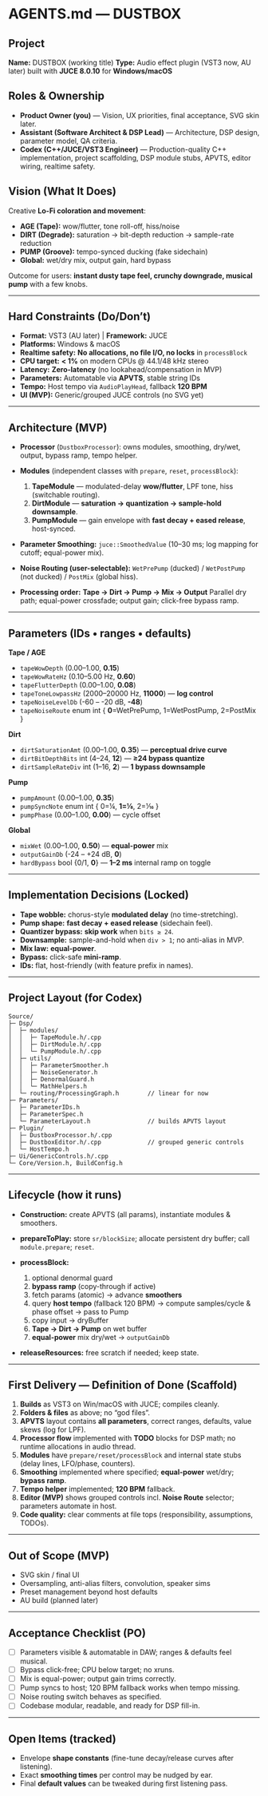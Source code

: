 # AGENTS.md — DUSTBOX

## Project

**Name:** DUSTBOX (working title)
**Type:** Audio effect plugin (VST3 now, AU later) built with **JUCE 8.0.10** for **Windows/macOS**

## Roles & Ownership

* **Product Owner (you)** — Vision, UX priorities, final acceptance, SVG skin later.
* **Assistant (Software Architect & DSP Lead)** — Architecture, DSP design, parameter model, QA criteria.
* **Codex (C++/JUCE/VST3 Engineer)** — Production-quality C++ implementation, project scaffolding, DSP module stubs, APVTS, editor wiring, realtime safety.

## Vision (What It Does)

Creative **Lo-Fi coloration and movement**:

* **AGE (Tape):** wow/flutter, tone roll-off, hiss/noise
* **DIRT (Degrade):** saturation → bit-depth reduction → sample-rate reduction
* **PUMP (Groove):** tempo-synced ducking (fake sidechain)
* **Global:** wet/dry mix, output gain, hard bypass

Outcome for users: **instant dusty tape feel, crunchy downgrade, musical pump** with a few knobs.

---

## Hard Constraints (Do/Don’t)

* **Format:** VST3 (AU later) | **Framework:** JUCE
* **Platforms:** Windows & macOS
* **Realtime safety:** **No allocations, no file I/O, no locks** in `processBlock`
* **CPU target:** **< 1%** on modern CPUs @ 44.1/48 kHz stereo
* **Latency:** **Zero-latency** (no lookahead/compensation in MVP)
* **Parameters:** Automatable via **APVTS**, stable string IDs
* **Tempo:** Host tempo via `AudioPlayHead`, fallback **120 BPM**
* **UI (MVP):** Generic/grouped JUCE controls (no SVG yet)

---

## Architecture (MVP)

* **Processor** (`DustboxProcessor`): owns modules, smoothing, dry/wet, output, bypass ramp, tempo helper.
* **Modules** (independent classes with `prepare`, `reset`, `processBlock`):

  1. **TapeModule** — modulated-delay **wow/flutter**, LPF tone, hiss (switchable routing).
  2. **DirtModule** — **saturation → quantization → sample-hold downsample**.
  3. **PumpModule** — gain envelope with **fast decay + eased release**, host-synced.
* **Parameter Smoothing:** `juce::SmoothedValue` (10–30 ms; log mapping for cutoff; equal-power mix).
* **Noise Routing (user-selectable):**
  `WetPrePump` (ducked) / `WetPostPump` (not ducked) / `PostMix` (global hiss).
* **Processing order:** **Tape → Dirt → Pump → Mix → Output**
  Parallel dry path; equal-power crossfade; output gain; click-free bypass ramp.

---

## Parameters (IDs • ranges • defaults)

**Tape / AGE**

* `tapeWowDepth` (0.00–1.00, **0.15**)
* `tapeWowRateHz` (0.10–5.00 Hz, **0.60**)
* `tapeFlutterDepth` (0.00–1.00, **0.08**)
* `tapeToneLowpassHz` (2000–20000 Hz, **11000**) — **log control**
* `tapeNoiseLevelDb` (-60 – -20 dB, **-48**)
* `tapeNoiseRoute` enum int { **0**=WetPrePump, 1=WetPostPump, 2=PostMix }

**Dirt**

* `dirtSaturationAmt` (0.00–1.00, **0.35**) — **perceptual drive curve**
* `dirtBitDepthBits` int (4–24, **12**) — **≥24 bypass quantize**
* `dirtSampleRateDiv` int (1–16, **2**) — **1 bypass downsample**

**Pump**

* `pumpAmount` (0.00–1.00, **0.35**)
* `pumpSyncNote` enum int { 0=¼, **1=⅛**, 2=1⁄16 }
* `pumpPhase` (0.00–1.00, **0.00**) — cycle offset

**Global**

* `mixWet` (0.00–1.00, **0.50**) — **equal-power** mix
* `outputGainDb` (-24 – +24 dB, **0**)
* `hardBypass` bool {0/1, **0**} — **1–2 ms** internal ramp on toggle

---

## Implementation Decisions (Locked)

* **Tape wobble:** chorus-style **modulated delay** (no time-stretching).
* **Pump shape:** **fast decay + eased release** (sidechain feel).
* **Quantizer bypass:** **skip work** when `bits ≥ 24`.
* **Downsample:** sample-and-hold when `div > 1`; no anti-alias in MVP.
* **Mix law:** **equal-power**.
* **Bypass:** click-safe **mini-ramp**.
* **IDs:** flat, host-friendly (with feature prefix in names).

---

## Project Layout (for Codex)

```
Source/
├─ Dsp/
│  ├─ modules/
│  │  ├─ TapeModule.h/.cpp
│  │  ├─ DirtModule.h/.cpp
│  │  └─ PumpModule.h/.cpp
│  ├─ utils/
│  │  ├─ ParameterSmoother.h
│  │  ├─ NoiseGenerator.h
│  │  ├─ DenormalGuard.h
│  │  └─ MathHelpers.h
│  └─ routing/ProcessingGraph.h        // linear for now
├─ Parameters/
│  ├─ ParameterIDs.h
│  ├─ ParameterSpec.h
│  └─ ParameterLayout.h                // builds APVTS layout
├─ Plugin/
│  ├─ DustboxProcessor.h/.cpp
│  ├─ DustboxEditor.h/.cpp             // grouped generic controls
│  └─ HostTempo.h
├─ Ui/GenericControls.h/.cpp
└─ Core/Version.h, BuildConfig.h
```

---

## Lifecycle (how it runs)

* **Construction:** create APVTS (all params), instantiate modules & smoothers.
* **prepareToPlay:** store `sr/blockSize`; allocate persistent dry buffer; call `module.prepare`; `reset`.
* **processBlock:**

  1. optional denormal guard
  2. **bypass ramp** (copy-through if active)
  3. fetch params (atomic) → advance **smoothers**
  4. query **host tempo** (fallback 120 BPM) → compute samples/cycle & phase offset → pass to Pump
  5. copy input → dryBuffer
  6. **Tape → Dirt → Pump** on wet buffer
  7. **equal-power** mix dry/wet → `outputGainDb`
* **releaseResources:** free scratch if needed; keep state.

---

## First Delivery — Definition of Done (Scaffold)

1. **Builds** as VST3 on Win/macOS with JUCE; compiles cleanly.
2. **Folders & files** as above; no “god files”.
3. **APVTS** layout contains **all parameters**, correct ranges, defaults, value skews (log for LPF).
4. **Processor flow** implemented with **TODO** blocks for DSP math; no runtime allocations in audio thread.
5. **Modules** have `prepare/reset/processBlock` and internal state stubs (delay lines, LFO/phase, counters).
6. **Smoothing** implemented where specified; **equal-power** wet/dry; **bypass ramp**.
7. **Tempo helper** implemented; **120 BPM** fallback.
8. **Editor (MVP)** shows grouped controls incl. **Noise Route** selector; parameters automate in host.
9. **Code quality:** clear comments at file tops (responsibility, assumptions, TODOs).

---

## Out of Scope (MVP)

* SVG skin / final UI
* Oversampling, anti-alias filters, convolution, speaker sims
* Preset management beyond host defaults
* AU build (planned later)

---

## Acceptance Checklist (PO)

* [ ] Parameters visible & automatable in DAW; ranges & defaults feel musical.
* [ ] Bypass click-free; CPU below target; no xruns.
* [ ] Mix is equal-power; output gain trims correctly.
* [ ] Pump syncs to host; 120 BPM fallback works when tempo missing.
* [ ] Noise routing switch behaves as specified.
* [ ] Codebase modular, readable, and ready for DSP fill-in.

---

## Open Items (tracked)

* Envelope **shape constants** (fine-tune decay/release curves after listening).
* Exact **smoothing times** per control may be nudged by ear.
* Final **default values** can be tweaked during first listening pass.
